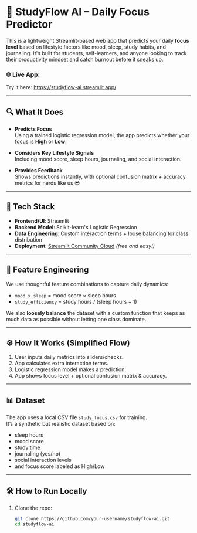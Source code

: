 # 🎯 StudyFlow AI – Daily Focus Predictor

This is a lightweight Streamlit-based web app that predicts your daily **focus level** based on lifestyle factors like mood, sleep, study habits, and journaling. It's built for students, self-learners, and anyone looking to track their productivity mindset and catch burnout before it sneaks up.

### 🌐 Live App:
Try it here: https://studyflow-ai.streamlit.app/

---

## 🔍 What It Does

- **Predicts Focus**  
  Using a trained logistic regression model, the app predicts whether your focus is **High** or **Low**.

- **Considers Key Lifestyle Signals**  
  Including mood score, sleep hours, journaling, and social interaction.

- **Provides Feedback**  
  Shows predictions instantly, with optional confusion matrix + accuracy metrics for nerds like us 😎

---

## 🧪 Tech Stack

- **Frontend/UI**: Streamlit  
- **Backend Model**: Scikit-learn's Logistic Regression  
- **Data Engineering**: Custom interaction terms + loose balancing for class distribution  
- **Deployment**: [Streamlit Community Cloud](https://streamlit.io/cloud) *(free and easy!)*

---

## 🧠 Feature Engineering

We use thoughtful feature combinations to capture daily dynamics:
- `mood_x_sleep` = mood score × sleep hours
- `study_efficiency` = study hours / (sleep hours + 1)

We also **loosely balance** the dataset with a custom function that keeps as much data as possible without letting one class dominate.

---

## ⚙️ How It Works (Simplified Flow)

1. User inputs daily metrics into sliders/checks.
2. App calculates extra interaction terms.
3. Logistic regression model makes a prediction.
4. App shows focus level + optional confusion matrix & accuracy.
   
---

## 📊 Dataset

The app uses a local CSV file `study_focus.csv` for training.  
It’s a synthetic but realistic dataset based on:
- sleep hours
- mood score
- study time
- journaling (yes/no)
- social interaction levels
- and focus score labeled as High/Low

---

## 🛠️ How to Run Locally

1. Clone the repo:
   ```bash
   git clone https://github.com/your-username/studyflow-ai.git
   cd studyflow-ai
